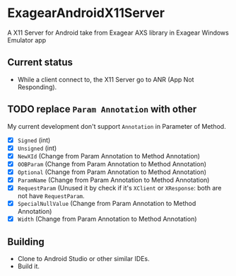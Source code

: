 # ExagearAndroidX11Server
A X11 Server for Android take from Exagear AXS library in Exagear Windows Emulator app

## Current status
- While a client connect to, the X11 Server go to ANR (App Not Responding).

## TODO replace `Param Annotation` with other
My current development don't support `Annotation` in Parameter of Method.
- [x] `Signed` (int)
- [x] `Unsigned` (int)
- [x] `NewXId` (Change from Param Annotation to Method Annotation)
- [x] `OOBParam` (Change from Param Annotation to Method Annotation)
- [x] `Optional` (Change from Param Annotation to Method Annotation)
- [x] `ParamName` (Change from Param Annotation to Method Annotation)
- [x] `RequestParam` (Unused it by check if it's `XClient` or `XResponse`: both are not have `RequestParam`.
- [x] `SpecialNullValue` (Change from Param Annotation to Method Annotation)
- [x] `Width` (Change from Param Annotation to Method Annotation)

## Building
- Clone to Android Studio or other similar IDEs.
- Build it.

